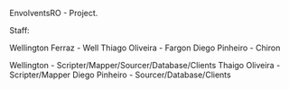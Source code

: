 EnvolventsRO - Project.

Staff:

Wellington Ferraz - Well
Thiago Oliveira - Fargon
Diego Pinheiro - Chiron

Wellington - Scripter/Mapper/Sourcer/Database/Clients
Thaigo Oliveira - Scripter/Mapper
Diego Pinheiro - Sourcer/Database/Clients
